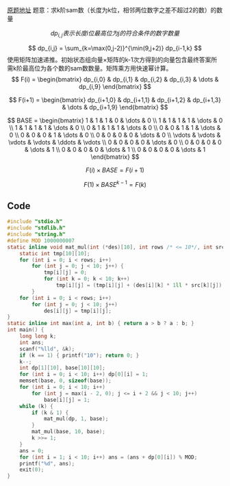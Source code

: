 [原题地址](https://www.luogu.com.cn/problem/P2106)
题意：求k阶sam数（长度为k位，相邻两位数字之差不超过2的数）的数量

$$ dp_{i,j} 表示长度i位最高位为j的符合条件的数字数量$$

$$
dp_{i,j} = \sum_{k=\max(0,j-2)}^{\min(9,j+2)} dp_{i-1,k}
$$
使用矩阵加速递推。初始状态组向量×矩阵的k-1次方得到的向量包含最终答案所需k阶最高位为各个数的sam数数量。矩阵乘方用快速幂计算。
$$
F(i) = \begin{bmatrix}
dp_{i,0} & dp_{i,1} & dp_{i,2} & dp_{i,3} & \dots & dp_{i,9}
\end{bmatrix}
$$

$$
F(i+1) = \begin{bmatrix}
dp_{i+1,0} & dp_{i+1,1} & dp_{i+1,2} & dp_{i+1,3} & \dots & dp_{i+1,9}
\end{bmatrix}
$$

$$
BASE = \begin{bmatrix}
1 & 1 & 1 & 0 & \dots & 0 \\
1 & 1 & 1 & 1 & \dots & 0 \\
1 & 1 & 1 & 1 & \dots & 0 \\
0 & 1 & 1 & 1 & \dots & 0 \\
0 & 0 & 1 & 1 & \dots & 0 \\
0 & 0 & 0 & 1 & \dots & 0 \\
0 & 0 & 0 & 0 & \dots & 0 \\
\vdots & \vdots & \vdots & \vdots & \ddots & \vdots \\
0 & 0 & 0 & 0 & \dots & 0 \\
0 & 0 & 0 & 0 & \dots & 1 \\
0 & 0 & 0 & 0 & \dots & 1 \\
0 & 0 & 0 & 0 & \dots & 1
\end{bmatrix}
$$

$$
F(i) \times BASE = F(i+1)
$$

$$
F(1) \times BASE^{k-1} = F(k)
$$


## Code

``` c
#include "stdio.h"
#include "stdlib.h"
#include "string.h"
#define MOD 1000000007
static inline void mat_mul(int (*des)[10], int rows /* <= 10*/, int src[10][10]) {
	static int tmp[10][10];
	for (int i = 0; i < rows; i++)
		for (int j = 0; j < 10; j++) {
			tmp[i][j] = 0;
			for (int k = 0; k < 10; k++)
				tmp[i][j] = (tmp[i][j] + (des[i][k] * 1ll * src[k][j]) % MOD ) % MOD;
		}
	for (int i = 0; i < rows; i++)
		for (int j = 0; j < 10; j++)
			des[i][j] = tmp[i][j];
}
static inline int max(int a, int b) { return a > b ? a : b; }
int main() {
	long long k;
	int ans;
	scanf("%lld", &k);
	if (k == 1) { printf("10"); return 0; }
	k--;
	int dp[1][10], base[10][10];
	for (int i = 0; i < 10; i++) dp[0][i] = 1;
	memset(base, 0, sizeof(base));
	for (int i = 0; i < 10; i++)
		for (int j = max(i - 2, 0); j <= i + 2 && j < 10; j++)
			base[i][j] = 1;
	while (k) {
		if (k & 1) {
			mat_mul(dp, 1, base);
		}
		mat_mul(base, 10, base);
		k >>= 1;
	}
	ans = 0;
	for (int i = 1; i < 10; i++) ans = (ans + dp[0][i]) % MOD;
	printf("%d", ans);
	exit(0);
}

```
